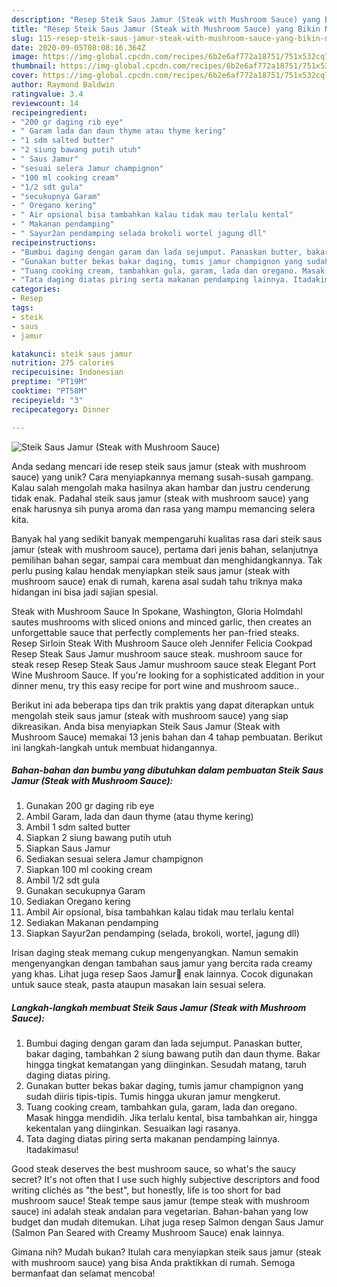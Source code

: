 ```yaml
---
description: "Resep Steik Saus Jamur (Steak with Mushroom Sauce) yang Bikin Ngiler"
title: "Resep Steik Saus Jamur (Steak with Mushroom Sauce) yang Bikin Ngiler"
slug: 115-resep-steik-saus-jamur-steak-with-mushroom-sauce-yang-bikin-ngiler
date: 2020-09-05T08:08:16.364Z
image: https://img-global.cpcdn.com/recipes/6b2e6af772a18751/751x532cq70/steik-saus-jamur-steak-with-mushroom-sauce-foto-resep-utama.jpg
thumbnail: https://img-global.cpcdn.com/recipes/6b2e6af772a18751/751x532cq70/steik-saus-jamur-steak-with-mushroom-sauce-foto-resep-utama.jpg
cover: https://img-global.cpcdn.com/recipes/6b2e6af772a18751/751x532cq70/steik-saus-jamur-steak-with-mushroom-sauce-foto-resep-utama.jpg
author: Raymond Baldwin
ratingvalue: 3.4
reviewcount: 14
recipeingredient:
- "200 gr daging rib eye"
- " Garam lada dan daun thyme atau thyme kering"
- "1 sdm salted butter"
- "2 siung bawang putih utuh"
- " Saus Jamur"
- "sesuai selera Jamur champignon"
- "100 ml cooking cream"
- "1/2 sdt gula"
- "secukupnya Garam"
- " Oregano kering"
- " Air opsional bisa tambahkan kalau tidak mau terlalu kental"
- " Makanan pendamping"
- " Sayur2an pendamping selada brokoli wortel jagung dll"
recipeinstructions:
- "Bumbui daging dengan garam dan lada sejumput. Panaskan butter, bakar daging, tambahkan 2 siung bawang putih dan daun thyme. Bakar hingga tingkat kematangan yang diinginkan. Sesudah matang, taruh daging diatas piring."
- "Gunakan butter bekas bakar daging, tumis jamur champignon yang sudah diiris tipis-tipis. Tumis hingga ukuran jamur mengkerut."
- "Tuang cooking cream, tambahkan gula, garam, lada dan oregano. Masak hingga mendidih. Jika terlalu kental, bisa tambahkan air, hingga kekentalan yang diinginkan. Sesuaikan lagi rasanya."
- "Tata daging diatas piring serta makanan pendamping lainnya. Itadakimasu!"
categories:
- Resep
tags:
- steik
- saus
- jamur

katakunci: steik saus jamur 
nutrition: 275 calories
recipecuisine: Indonesian
preptime: "PT19M"
cooktime: "PT58M"
recipeyield: "3"
recipecategory: Dinner

---
```



![Steik Saus Jamur (Steak with Mushroom Sauce)](https://img-global.cpcdn.com/recipes/6b2e6af772a18751/751x532cq70/steik-saus-jamur-steak-with-mushroom-sauce-foto-resep-utama.jpg)

Anda sedang mencari ide resep steik saus jamur (steak with mushroom sauce) yang unik? Cara menyiapkannya memang susah-susah gampang. Kalau salah mengolah maka hasilnya akan hambar dan justru cenderung tidak enak. Padahal steik saus jamur (steak with mushroom sauce) yang enak harusnya sih punya aroma dan rasa yang mampu memancing selera kita.

Banyak hal yang sedikit banyak mempengaruhi kualitas rasa dari steik saus jamur (steak with mushroom sauce), pertama dari jenis bahan, selanjutnya pemilihan bahan segar, sampai cara membuat dan menghidangkannya. Tak perlu pusing kalau hendak menyiapkan steik saus jamur (steak with mushroom sauce) enak di rumah, karena asal sudah tahu triknya maka hidangan ini bisa jadi sajian spesial.

Steak with Mushroom Sauce In Spokane, Washington, Gloria Holmdahl sautes mushrooms with sliced onions and minced garlic, then creates an unforgettable sauce that perfectly complements her pan-fried steaks. Resep Sirloin Steak With Mushroom Sauce oleh Jennifer Felicia Cookpad Resep Steak Saus Jamur mushroom sauce steak. mushroom sauce for steak resep Resep Steak Saus Jamur mushroom sauce steak Elegant Port Wine Mushroom Sauce. If you&#39;re looking for a sophisticated addition in your dinner menu, try this easy recipe for port wine and mushroom sauce..


Berikut ini ada beberapa tips dan trik praktis yang dapat diterapkan untuk mengolah steik saus jamur (steak with mushroom sauce) yang siap dikreasikan. Anda bisa menyiapkan Steik Saus Jamur (Steak with Mushroom Sauce) memakai 13 jenis bahan dan 4 tahap pembuatan. Berikut ini langkah-langkah untuk membuat hidangannya.

<!--inarticleads1-->

##### Bahan-bahan dan bumbu yang dibutuhkan dalam pembuatan Steik Saus Jamur (Steak with Mushroom Sauce):

1. Gunakan 200 gr daging rib eye
1. Ambil  Garam, lada dan daun thyme (atau thyme kering)
1. Ambil 1 sdm salted butter
1. Siapkan 2 siung bawang putih utuh
1. Siapkan  Saus Jamur
1. Sediakan sesuai selera Jamur champignon
1. Siapkan 100 ml cooking cream
1. Ambil 1/2 sdt gula
1. Gunakan secukupnya Garam
1. Sediakan  Oregano kering
1. Ambil  Air opsional, bisa tambahkan kalau tidak mau terlalu kental
1. Sediakan  Makanan pendamping
1. Siapkan  Sayur2an pendamping (selada, brokoli, wortel, jagung dll)


Irisan daging steak memang cukup mengenyangkan. Namun semakin mengenyangkan dengan tambahan saus jamur yang bercita rada creamy yang khas. Lihat juga resep Saos Jamur🍄 enak lainnya. Cocok digunakan untuk sauce steak, pasta ataupun masakan lain sesuai selera. 

<!--inarticleads2-->

##### Langkah-langkah membuat Steik Saus Jamur (Steak with Mushroom Sauce):

1. Bumbui daging dengan garam dan lada sejumput. Panaskan butter, bakar daging, tambahkan 2 siung bawang putih dan daun thyme. Bakar hingga tingkat kematangan yang diinginkan. Sesudah matang, taruh daging diatas piring.
1. Gunakan butter bekas bakar daging, tumis jamur champignon yang sudah diiris tipis-tipis. Tumis hingga ukuran jamur mengkerut.
1. Tuang cooking cream, tambahkan gula, garam, lada dan oregano. Masak hingga mendidih. Jika terlalu kental, bisa tambahkan air, hingga kekentalan yang diinginkan. Sesuaikan lagi rasanya.
1. Tata daging diatas piring serta makanan pendamping lainnya. Itadakimasu!


Good steak deserves the best mushroom sauce, so what&#39;s the saucy secret? It&#39;s not often that I use such highly subjective descriptors and food writing clichés as &#34;the best&#34;, but honestly, life is too short for bad mushroom sauce! Steak tempe saus jamur (tempe steak with mushroom sauce) ini adalah steak andalan para vegetarian. Bahan-bahan yang low budget dan mudah ditemukan. Lihat juga resep Salmon dengan Saus Jamur (Salmon Pan Seared with Creamy Mushroom Sauce) enak lainnya. 

Gimana nih? Mudah bukan? Itulah cara menyiapkan steik saus jamur (steak with mushroom sauce) yang bisa Anda praktikkan di rumah. Semoga bermanfaat dan selamat mencoba!
